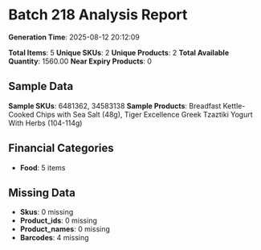 # Batch 218 Analysis Report

**Generation Time**: 2025-08-12 20:12:09

**Total Items**: 5
**Unique SKUs**: 2
**Unique Products**: 2
**Total Available Quantity**: 1560.00
**Near Expiry Products**: 0

## Sample Data
**Sample SKUs**: 6481362, 34583138
**Sample Products**: Breadfast Kettle-Cooked Chips with Sea Salt (48g), Tiger Excellence Greek Tzaztiki Yogurt With Herbs (104-114g)

## Financial Categories
- **Food**: 5 items

## Missing Data
- **Skus**: 0 missing
- **Product_ids**: 0 missing
- **Product_names**: 0 missing
- **Barcodes**: 4 missing
